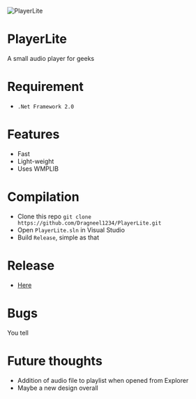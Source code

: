 ![PlayerLite](https://s14.postimg.org/4n7zd799d/icon.png)

# PlayerLite
A small audio player for geeks

# Requirement
* `.Net Framework 2.0`

# Features
* Fast
* Light-weight
* Uses WMPLIB

# Compilation
* Clone this repo `git clone https://github.com/Dragneel1234/PlayerLite.git`
* Open  `PlayerLite.sln` in Visual Studio
* Build `Release`, simple as that

# Release
* [Here](https://github.com/Dragneel1234/PlayerLite/releases/latest)

# Bugs
You tell

# Future thoughts
* Addition of audio file to playlist when opened from Explorer
* Maybe a new design overall
